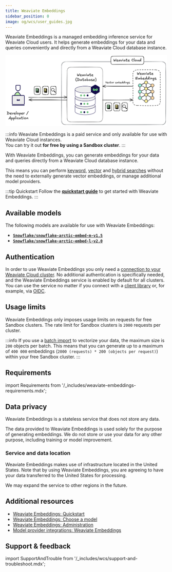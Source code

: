 ```yaml
---
title: Weaviate Embeddings
sidebar_position: 0
image: og/wcs/user_guides.jpg
---
```


Weaviate Embeddings is a managed embedding inference service for Weaviate Cloud users. It helps generate embeddings for your data and queries conveniently and directly from a Weaviate Cloud database instance.

![Weaviate Embeddings flowchart](../img/weaviate-embeddings-flowchart.png "Weaviate Embeddings flowchart")

:::info
Weaviate Embeddings is a paid service and only available for use with Weaviate Cloud instances.  
You can try it out **for free by using a Sandbox cluster**.
:::

With Weaviate Embeddings, you can generate embeddings for your data and queries directly from a Weaviate Cloud database instance.

This means you can perform [keyword](/docs/weaviate/search/bm25), [vector](/docs/weaviate/search/similarity) and [hybrid searches](/docs/weaviate/search/hybrid) without the need to externally generate vector embeddings, or manage additional model providers.

:::tip Quickstart
Follow the **[quickstart guide](/docs/cloud/embeddings/quickstart)** to get started with Weaviate Embeddings.
:::

<!--
## Key Features

Simplified embedding management through:

- **[Model selection](/docs/cloud/embeddings/models)**: Choose from our hand-picked selection of embedding models to generate embeddings that suit your use case.
- **[Single authentication](#authentication)**: Your Weaviate Cloud credentials are used for authorization.
- **[Unified billing](/docs/cloud/embeddings/administration#pricing-and-billing)**: Your billing and usage can be managed in one place through Weaviate Cloud.
-->

## Available models

The following models are available for use with Weaviate Embeddings:

- **[`Snowflake/snowflake-arctic-embed-m-v1.5`](/docs/cloud/embeddings/models#snowflake-arctic-embed-m-v1.5)**
- **[`Snowflake/snowflake-arctic-embed-l-v2.0`](/docs/cloud/embeddings/models#snowflake-arctic-embed-l-v2.0)**

## Authentication

In order to use Weaviate Embeddings you only need a [connection to your Weaviate Cloud cluster](/docs/cloud/manage-clusters/connect). 
No additional authentication is specifically needed, and the Weaviate Embeddings service is enabled by default for all clusters. You can use the service no matter if you connect with a [client library](/docs/weaviate/client-libraries) or, for example, via [OIDC](/docs/weaviate/configuration/authentication#oidc).

## Usage limits

<!-- TODO[g-despot] Don't hardcode these values here if possible -->
Weaviate Embeddings only imposes usage limits on requests for free Sandbox clusters. 
The rate limit for Sandbox clusters is `2000` requests per cluster. 

:::info
If you use a [batch import](/docs/weaviate/manage-data/import) to vectorize your data, the maximum size is `200` objects per batch. 
This means that you can generate up to a maximum of `400 000` embeddings (`2000 (requests) * 200 (objects per request)`) within your free Sandbox cluster.
:::

## Requirements

import Requirements from '/_includes/weaviate-embeddings-requirements.mdx';

<Requirements />

## Data privacy

Weaviate Embeddings is a stateless service that does not store any data.

The data provided to Weaviate Embeddings is used solely for the purpose of generating embeddings. We do not store or use your data for any other purpose, including training or model improvement.

### Service and data location

Weaviate Embeddings makes use of infrastructure located in the United States. Note that by using Weaviate Embeddings, you are agreeing to have your data transferred to the United States for processing.

We may expand the service to other regions in the future.

## Additional resources

- [Weaviate Embeddings: Quickstart](/docs/cloud/embeddings/quickstart)
- [Weaviate Embeddings: Choose a model](/docs/cloud/embeddings/models)
- [Weaviate Embeddings: Administration](/docs/cloud/embeddings/administration)
- [Model provider integrations: Weaviate Embeddings](/docs/weaviate/model-providers/weaviate/embeddings)

## Support & feedback

import SupportAndTrouble from '/_includes/wcs/support-and-troubleshoot.mdx';

<SupportAndTrouble />
